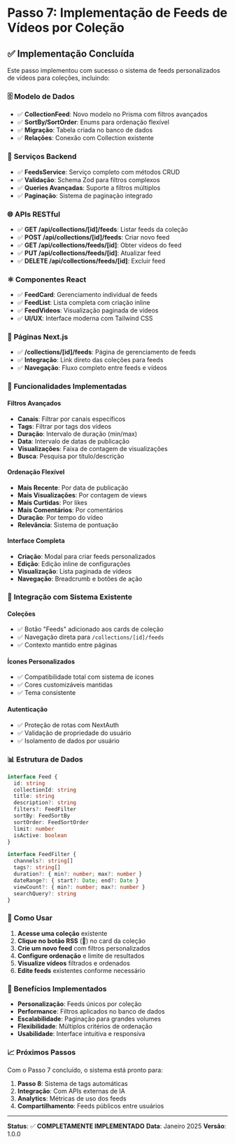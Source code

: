 # Passo 7: Implementação de Feeds de Vídeos por Coleção

## ✅ Implementação Concluída

Este passo implementou com sucesso o sistema de feeds personalizados de vídeos para coleções, incluindo:

### 🗄️ **Modelo de Dados**
- ✅ **CollectionFeed**: Novo modelo no Prisma com filtros avançados
- ✅ **SortBy/SortOrder**: Enums para ordenação flexível
- ✅ **Migração**: Tabela criada no banco de dados
- ✅ **Relações**: Conexão com Collection existente

### 🔧 **Serviços Backend**
- ✅ **FeedsService**: Serviço completo com métodos CRUD
- ✅ **Validação**: Schema Zod para filtros complexos
- ✅ **Queries Avançadas**: Suporte a filtros múltiplos
- ✅ **Paginação**: Sistema de paginação integrado

### 🌐 **APIs RESTful**
- ✅ **GET /api/collections/[id]/feeds**: Listar feeds da coleção
- ✅ **POST /api/collections/[id]/feeds**: Criar novo feed
- ✅ **GET /api/collections/feeds/[id]**: Obter vídeos do feed
- ✅ **PUT /api/collections/feeds/[id]**: Atualizar feed
- ✅ **DELETE /api/collections/feeds/[id]**: Excluir feed

### ⚛️ **Componentes React**
- ✅ **FeedCard**: Gerenciamento individual de feeds
- ✅ **FeedList**: Lista completa com criação inline
- ✅ **FeedVideos**: Visualização paginada de vídeos
- ✅ **UI/UX**: Interface moderna com Tailwind CSS

### 📄 **Páginas Next.js**
- ✅ **/collections/[id]/feeds**: Página de gerenciamento de feeds
- ✅ **Integração**: Link direto das coleções para feeds
- ✅ **Navegação**: Fluxo completo entre feeds e vídeos

### 🎨 **Funcionalidades Implementadas**

#### Filtros Avançados
- **Canais**: Filtrar por canais específicos
- **Tags**: Filtrar por tags dos vídeos
- **Duração**: Intervalo de duração (min/max)
- **Data**: Intervalo de datas de publicação
- **Visualizações**: Faixa de contagem de visualizações
- **Busca**: Pesquisa por título/descrição

#### Ordenação Flexível
- **Mais Recente**: Por data de publicação
- **Mais Visualizações**: Por contagem de views
- **Mais Curtidas**: Por likes
- **Mais Comentários**: Por comentários
- **Duração**: Por tempo do vídeo
- **Relevância**: Sistema de pontuação

#### Interface Completa
- **Criação**: Modal para criar feeds personalizados
- **Edição**: Edição inline de configurações
- **Visualização**: Lista paginada de vídeos
- **Navegação**: Breadcrumb e botões de ação

### 🔗 **Integração com Sistema Existente**

#### Coleções
- ✅ Botão "Feeds" adicionado aos cards de coleção
- ✅ Navegação direta para `/collections/[id]/feeds`
- ✅ Contexto mantido entre páginas

#### Ícones Personalizados
- ✅ Compatibilidade total com sistema de ícones
- ✅ Cores customizáveis mantidas
- ✅ Tema consistente

#### Autenticação
- ✅ Proteção de rotas com NextAuth
- ✅ Validação de propriedade do usuário
- ✅ Isolamento de dados por usuário

### 📊 **Estrutura de Dados**

```typescript
interface Feed {
  id: string
  collectionId: string
  title: string
  description?: string
  filters?: FeedFilter
  sortBy: FeedSortBy
  sortOrder: FeedSortOrder
  limit: number
  isActive: boolean
}

interface FeedFilter {
  channels?: string[]
  tags?: string[]
  duration?: { min?: number; max?: number }
  dateRange?: { start?: Date; end?: Date }
  viewCount?: { min?: number; max?: number }
  searchQuery?: string
}
```

### 🚀 **Como Usar**

1. **Acesse uma coleção** existente
2. **Clique no botão RSS** (🔔) no card da coleção
3. **Crie um novo feed** com filtros personalizados
4. **Configure ordenação** e limite de resultados
5. **Visualize vídeos** filtrados e ordenados
6. **Edite feeds** existentes conforme necessário

### 🎯 **Benefícios Implementados**

- **Personalização**: Feeds únicos por coleção
- **Performance**: Filtros aplicados no banco de dados
- **Escalabilidade**: Paginação para grandes volumes
- **Flexibilidade**: Múltiplos critérios de ordenação
- **Usabilidade**: Interface intuitiva e responsiva

### 📈 **Próximos Passos**

Com o Passo 7 concluído, o sistema está pronto para:

1. **Passo 8**: Sistema de tags automáticas
2. **Integração**: Com APIs externas de IA
3. **Analytics**: Métricas de uso dos feeds
4. **Compartilhamento**: Feeds públicos entre usuários

---

**Status**: ✅ **COMPLETAMENTE IMPLEMENTADO**
**Data**: Janeiro 2025
**Versão**: 1.0.0
